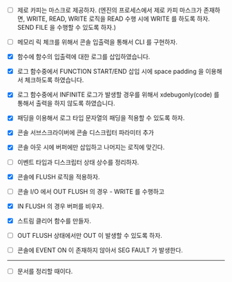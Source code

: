 - [ ] 제로 카피는 마스크로 제공하자. (엔진의 프로세스에서 제로 카피 마스크가 존재하면, WRITE, READ, WRITE 로직을 READ 수행 시에 WRITE 를 하도록 하자. SEND FILE 을 수행할 수 있도록 하자.)

- [ ] 메모리 릭 체크를 위해서 콘솔 입출력을 통해서 CLI 를 구현하자.

- [x] 함수에 함수의 입출력에 대한 로그를 삽입하였습니다.
- [x] 로그 함수중에서 FUNCTION START/END 삽입 시에 space padding 을 이용해서 체크하도록 하였습니다.
- [x] 로그 함수중에서 INFINITE 로그가 발생할 경우를 위해서 xdebugonly(code) 를 통해서 출력을 하지 않도록 하였습니다.
- [x] 패딩을 이용해서 로그 타입 문자열의 패딩을 적용할 수 있도록 하자.
- [x] 콘솔 서브스크라이버에 콘솔 디스크립터 파라미터 추가
- [x] 콘솔 아웃 시에 버퍼에만 삽입하고 나머지는 로직에 맞긴다.
- [ ] 이벤트 타입과 디스크립터 상태 상수를 정리하자.
- [x] 콘솔에 FLUSH 로직을 적용하자.
- [ ] 콘솔 I/O 에서 OUT FLUSH 의 경우 - WRITE 를 수행하고
- [x] IN FLUSH 의 경우 버퍼를 비우자.
- [x] 스트림 클리어 함수를 만들자.
- [ ] OUT FLUSH 상태에서만 OUT 이 발생할 수 있도록 하자.
- [ ] 콘솔에 EVENT ON 이 존재하지 않아서 SEG FAULT 가 발생한다.

-----

- [ ] 문서를 정리할 때이다.

